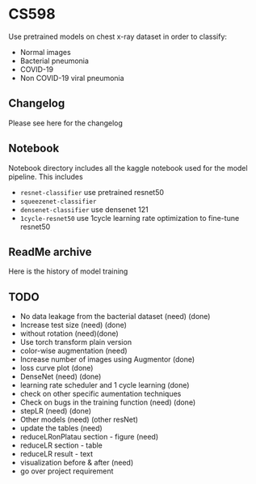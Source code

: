 # CS598
Use pretrained models on chest x-ray dataset in order to classify:

* Normal images
* Bacterial pneumonia
* COVID-19
* Non COVID-19 viral pneumonia

## Changelog
Please see here for the changelog

## Notebook
Notebook directory includes all the kaggle notebook used for the model pipeline. This includes

* `resnet-classifier` use pretrained resnet50
* `squeezenet-classifier` 
* `densenet-classifier` use densenet 121
* `1cycle-resnet50` use 1cycle learning rate optimization to fine-tune resnet50


## ReadMe archive
Here is the history of model training

## TODO
* No data leakage from the bacterial dataset (need) (done)
* Increase test size (need) (done)
* without rotation (need)(done)
* Use torch transform plain version 
* color-wise augmentation (need)
* Increase number of images using Augmentor (done)
* loss curve plot (done)
* DenseNet (need) (done)
* learning rate scheduler and 1 cycle learning (done)
* check on other specific aumentation techniques
* Check on bugs in the training function (need) (done)
* stepLR (need) (done)
* Other models (need) (other resNet)
* update the tables (need)
* reduceLRonPlatau section - figure (need)
* reduceLR section - table
* reduceLR result - text
* visualization before & after (need)
* go over project requirement

